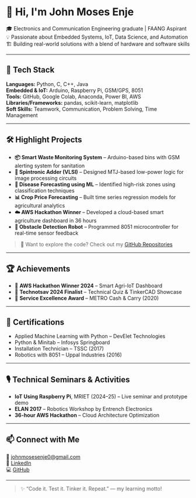 # 👋 Hi, I'm John Moses Enje

🎓 Electronics and Communication Engineering graduate | FAANG Aspirant  
💡 Passionate about Embedded Systems, IoT, Data Science, and Automation  
🏗️ Building real-world solutions with a blend of hardware and software skills

---

## 🔧 Tech Stack

**Languages:** Python, C, C++, Java  
**Embedded & IoT:** Arduino, Raspberry Pi, GSM/GPS, 8051  
**Tools:** GitHub, Google Colab, Anaconda, Power BI, AWS  
**Libraries/Frameworks:** pandas, scikit-learn, matplotlib  
**Soft Skills:** Teamwork, Communication, Problem Solving, Time Management

---

## 🛠️ Highlight Projects

- **📦 Smart Waste Monitoring System** – Arduino-based bins with GSM alerting system for sanitation  
- **🧠 Spintronic Adder (VLSI)** – Designed MTJ-based low-power logic for image processing circuits  
- **🧬 Disease Forecasting using ML** – Identified high-risk zones using classification techniques  
- **📊 Crop Price Forecasting** – Built time series regression models for agricultural analytics  
- **☁️ AWS Hackathon Winner** – Developed a cloud-based smart agriculture dashboard in 36 hours  
- **🤖 Obstacle Detection Robot** – Programmed 8051 microcontroller for real-time sensor feedback

> 📂 Want to explore the code? Check out my [GitHub Repositories](https://github.com/johnmoses12)

---

## 🏆 Achievements

- 🥇 **AWS Hackathon Winner 2024** – Smart Agri-IoT Dashboard  
- 🎯 **Technotsav 2024 Finalist** – Technical Quiz & TinkerCAD Showcase  
- 🌟 **Service Excellence Award** – METRO Cash & Carry (2020)

---

## 📜 Certifications

- Applied Machine Learning with Python – DevElet Technologies  
- Python & Minitab – Infosys Springboard  
- Installation Technician – TSSC (2017)  
- Robotics with 8051 – Uppal Industries (2016)

---

## 🎙️ Technical Seminars & Activities

- **IoT Using Raspberry Pi**, MRIET (2024–25) – Live seminar and prototype demo  
- **ELAN 2017** – Robotics Workshop by Entrench Electronics  
- **36-hour AWS Hackathon** – Cloud Architecture Optimization

---

## 📫 Connect with Me

📧 [johnmosesenje0@gmail.com](mailto:johnmosesenje0@gmail.com)  
🔗 [LinkedIn](https://www.linkedin.com/in/john-moses-enje-791879218)  
💻 [GitHub](https://github.com/johnmoses12)

---

> ✨ “Code it. Test it. Tinker it. Repeat.” — my learning motto!
